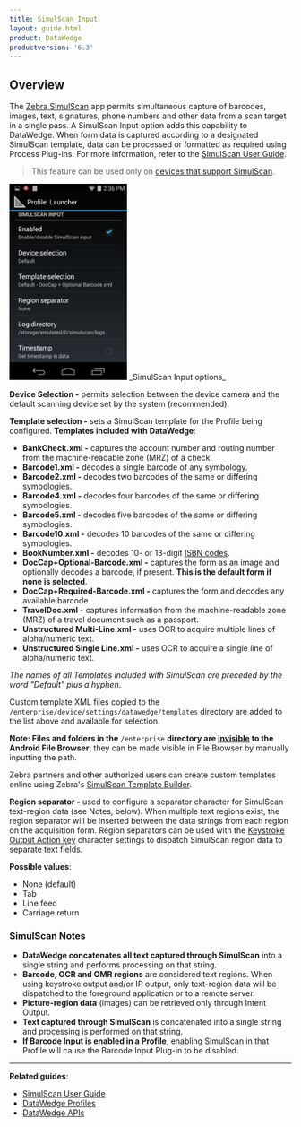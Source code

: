 ```yaml
---
title: SimulScan Input
layout: guide.html
product: DataWedge
productversion: '6.3'
---
```


## Overview
The [Zebra SimulScan](../../../../../simulscan) app permits simultaneous capture of barcodes, images, text, signatures, phone numbers and other data from a scan target in a single pass. A SimulScan Input option adds this capability to DataWedge. When form data is captured according to a designated SimulScan template, data can be processed or formatted as required using Process Plug-ins. For more information, refer to the [SimulScan User Guide](../../../../../simulscan). 

> This feature can be used only on [devices that support SimulScan](../../../../../simulscan). 

<img style="height:350px" src="simulscan_input.png"/>
_SimulScan Input options_
<br>

**Device Selection -** permits selection between the device camera and the default scanning device set by the system (recommended).

**Template selection -** sets a SimulScan template for the Profile being configured. **Templates included with DataWedge**:

 * **BankCheck.xml -** captures the account number and routing number from the machine-readable zone (MRZ) of a check.
 * **Barcode1.xml -** decodes a single barcode of any symbology.
 * **Barcode2.xml -** decodes two barcodes of the same or differing symbologies.
 * **Barcode4.xml -** decodes four barcodes of the same or differing symbologies.
 * **Barcode5.xml -** decodes five barcodes of the same or differing symbologies.
 * **Barcode10.xml -** decodes 10 barcodes of the same or differing symbologies.
 * **BookNumber.xml -** decodes 10- or 13-digit [ISBN codes](http://www.isbn.org/faqs_general_questions).
 * **DocCap+Optional-Barcode.xml -** captures the form as an image and optionally decodes a barcode, if present. **This is the default form if none is selected**.
 * **DocCap+Required-Barcode.xml -** captures the form and decodes any available barcode.
 * **TravelDoc.xml -** captures information from the machine-readable zone (MRZ) of a travel document such as a passport.
 * **Unstructured Multi-Line.xml -** uses OCR to acquire multiple lines of alpha/numeric text.
 * **Unstructured Single Line.xml -** uses OCR to acquire a single line of alpha/numeric text.

_The names of all Templates included with SimulScan are preceded by the word "Default" plus a hyphen_.

Custom template XML files copied to the `/enterprise/device/settings/datawedge/templates` directory are added to the list above and available for selection. 

**Note: Files and folders in the** `/enterprise` **directory are <u>invisible</u> to the Android File Browser**; they can be made visible in File Browser by manually inputting the path.

Zebra partners and other authorized users can create custom templates online using Zebra's [SimulScan Template Builder](../../../../../simulscan/1-1/guide/templatebuilder). 

**Region separator -** used to configure a separator character for SimulScan text-region data (see Notes, below). When multiple text regions exist, the region separator will be inserted between the data strings from each region on the acquisition form. Region separators can be used with the [Keystroke Output Action key](../../output/keystroke) character settings to dispatch SimulScan region data to separate text fields.

**Possible values**:
* None (default)
* Tab
* Line feed 
* Carriage return 

### SimulScan Notes 

* **DataWedge concatenates all text captured through SimulScan** into a single string and performs processing on that string. 
* **Barcode, OCR and OMR regions** are considered text regions. When using keystroke output and/or IP output, only text-region data will be dispatched to the foreground application or to a remote server.
* **Picture-region data** (images) can be retrieved only through Intent Output.
* **Text captured through SimulScan** is concatenated into a single string and processing is performed on that string.
* **If Barcode Input is enabled in a Profile**, enabling SimulScan in that Profile will cause the Barcode Input Plug-in to be disabled. 

-----

**Related guides**:

* [SimulScan User Guide](../../../../../simulscan) 
* [DataWedge Profiles](../../profiles)
* [DataWedge APIs](../../api) 

